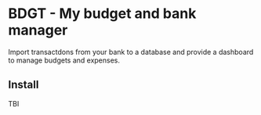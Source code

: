 # BDGT - My budget and bank manager

Import transactdons from your bank to a database and provide a dashboard to manage budgets and expenses.

## Install

TBI
